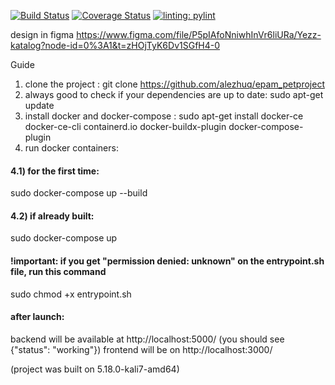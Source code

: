 [![Build Status](https://app.travis-ci.com/alezhuq/epam_petproject.svg?branch=develop)](https://app.travis-ci.com/alezhuq/epam_petproject)
[![Coverage Status](https://coveralls.io/repos/github/alezhuq/epam_petproject/badge.svg)](https://coveralls.io/github/alezhuq/epam_petproject) 
[![linting: pylint](https://img.shields.io/badge/linting-pylint-green)](https://github.com/alezhuq/epam_petproject)


design in figma https://www.figma.com/file/P5pIAfoNniwhInVr6liURa/Yezz-katalog?node-id=0%3A1&t=zHOjTyK6Dv1SGfH4-0


Guide
1) clone the project :
git clone https://github.com/alezhuq/epam_petproject
2) always good to check if your dependencies are up to date:
sudo apt-get update
3) install docker and docker-compose :
sudo apt-get install docker-ce docker-ce-cli containerd.io docker-buildx-plugin docker-compose-plugin
4) run docker containers:
#### 4.1) for the first time:
sudo docker-compose up --build
#### 4.2) if already built:
sudo docker-compose up
#### !important: if you get "permission denied: unknown" on the entrypoint.sh file, run this command
sudo chmod +x entrypoint.sh
#### after launch:
backend will be available at http://localhost:5000/ (you should see {"status": "working"})
frontend will be on http://localhost:3000/

(project was built on 5.18.0-kali7-amd64)
